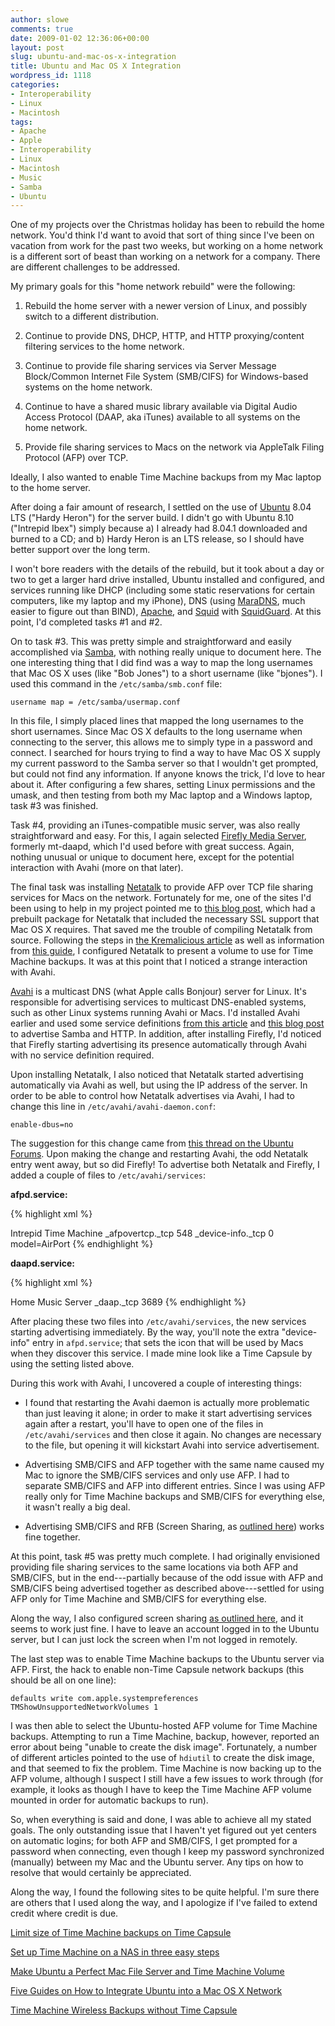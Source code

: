 ```yaml
---
author: slowe
comments: true
date: 2009-01-02 12:36:06+00:00
layout: post
slug: ubuntu-and-mac-os-x-integration
title: Ubuntu and Mac OS X Integration
wordpress_id: 1118
categories:
- Interoperability
- Linux
- Macintosh
tags:
- Apache
- Apple
- Interoperability
- Linux
- Macintosh
- Music
- Samba
- Ubuntu
---
```


One of my projects over the Christmas holiday has been to rebuild the home network. You'd think I'd want to avoid that sort of thing since I've been on vacation from work for the past two weeks, but working on a home network is a different sort of beast than working on a network for a company. There are different challenges to be addressed.

My primary goals for this "home network rebuild" were the following:

1. Rebuild the home server with a newer version of Linux, and possibly switch to a different distribution.

2. Continue to provide DNS, DHCP, HTTP, and HTTP proxying/content filtering services to the home network.

3. Continue to provide file sharing services via Server Message Block/Common Internet File System (SMB/CIFS) for Windows-based systems on the home network.

4. Continue to have a shared music library available via Digital Audio Access Protocol (DAAP, aka iTunes) available to all systems on the home network.

5. Provide file sharing services to Macs on the network via AppleTalk Filing Protocol (AFP) over TCP.

Ideally, I also wanted to enable Time Machine backups from my Mac laptop to the home server.

After doing a fair amount of research, I settled on the use of [Ubuntu](http://www.ubuntu.com/) 8.04 LTS ("Hardy Heron") for the server build. I didn't go with Ubuntu 8.10 ("Intrepid Ibex") simply because a) I already had 8.04.1 downloaded and burned to a CD; and b) Hardy Heron is an LTS release, so I should have better support over the long term.

I won't bore readers with the details of the rebuild, but it took about a day or two to get a larger hard drive installed, Ubuntu installed and configured, and services running like DHCP (including some static reservations for certain computers, like my laptop and my iPhone), DNS (using [MaraDNS](http://www.maradns.org/), much easier to figure out than BIND), [Apache](http://httpd.apache.org/), and [Squid](http://www.squid-cache.org/) with [SquidGuard](http://www.google.com/url?q=http://www.squidguard.org/&sa=X&oi=revisions_result&resnum=1&ct=result&cd=1&usg=AFQjCNH4w9W4Lq6vGuMF80X7BgDwIQq16A). At this point, I'd completed tasks #1 and #2.

On to task #3. This was pretty simple and straightforward and easily accomplished via [Samba](http://www.samba.org/), with nothing really unique to document here. The one interesting thing that I did find was a way to map the long usernames that Mac OS X uses (like "Bob Jones") to a short username (like "bjones"). I used this command in the `/etc/samba/smb.conf` file:

	username map = /etc/samba/usermap.conf

In this file, I simply placed lines that mapped the long usernames to the short usernames. Since Mac OS X defaults to the long username when connecting to the server, this allows me to simply type in a password and connect. I searched for hours trying to find a way to have Mac OS X supply my current password to the Samba server so that I wouldn't get prompted, but could not find any information. If anyone knows the trick, I'd love to hear about it. After configuring a few shares, setting Linux permissions and the umask, and then testing from both my Mac laptop and a Windows laptop, task #3 was finished.

Task #4, providing an iTunes-compatible music server, was also really straightforward and easy. For this, I again selected [Firefly Media Server](http://www.fireflymediaserver.org/), formerly mt-daapd, which I'd used before with great success. Again, nothing unusual or unique to document here, except for the potential interaction with Avahi (more on that later).

The final task was installing [Netatalk](http://netatalk.sourceforge.net/) to provide AFP over TCP file sharing services for Macs on the network. Fortunately for me, one of the sites I'd been using to help in my project pointed me to [this blog post](http://gpz500.wordpress.com/2008/09/27/lairone-al-servizio-del-leopardo/), which had a prebuilt package for Netatalk that included the necessary SSL support that Mac OS X requires. That saved me the trouble of compiling Netatalk from source. Following the steps in [the Kremalicious article](http://www.kremalicious.com/2008/06/ubuntu-as-mac-file-server-and-time-machine-volume/) as well as information from [this guide](http://www.zaphu.com/2008/04/29/ubuntu-guide-configure-a-netatalk-file-server-based-on-apple-filing-protocol-afp/), I configured Netatalk to present a volume to use for Time Machine backups. It was at this point that I noticed a strange interaction with Avahi.

[Avahi](http://www.avahi.org/) is a multicast DNS (what Apple calls Bonjour) server for Linux. It's responsible for advertising services to multicast DNS-enabled systems, such as other Linux systems running Avahi or Macs. I'd installed Avahi earlier and used some service definitions [from this article](http://holyarmy.org/benjamin/2008/01/advertising-linux-services-via-avahibonjour/) and [this blog post](http://www.zaphu.com/2008/04/29/ubuntu-guide-configure-avahi-to-broadcast-services-via-bonjour-to-mac-os-x/) to advertise Samba and HTTP. In addition, after installing Firefly, I'd noticed that Firefly starting advertising its presence automatically through Avahi with no service definition required.

Upon installing Netatalk, I also noticed that Netatalk started advertising automatically via Avahi as well, but using the IP address of the server. In order to be able to control how Netatalk advertises via Avahi, I had to change this line in `/etc/avahi/avahi-daemon.conf`:

	enable-dbus=no

The suggestion for this change came from [this thread on the Ubuntu Forums](http://ubuntuforums.org/archive/index.php/t-347019.html). Upon making the change and restarting Avahi, the odd Netatalk entry went away, but so did Firefly! To advertise both Netatalk and Firefly, I added a couple of files to `/etc/avahi/services`:

**afpd.service:**

{% highlight xml %}
<?xml version="1.0" standalone='no'?><!--*-nxml-*-->  
<!DOCTYPE service-group SYSTEM "avahi-service.dtd">  
<service-group>  
<name replace-wildcards="yes">Intrepid Time Machine</name>  
<service>  
<type>_afpovertcp._tcp</type>  
<port>548</port>  
</service>  
<service>  
<type>_device-info._tcp</type>  
<port>0</port>  
<txt-record>model=AirPort</txt-record>  
</service>  
</service-group>
{% endhighlight %}

**daapd.service:**

{% highlight xml %}
<?xml version="1.0" standalone='no'?><!--*-nxml-*-->  
<!DOCTYPE service-group SYSTEM "avahi-service.dtd">  
<service-group>  
<name replace-wildcards="yes">Home Music Server</name>  
<service>  
<type>_daap._tcp</type>  
<port>3689</port>  
</service>  
</service-group>
{% endhighlight %}

After placing these two files into `/etc/avahi/services`, the new services starting advertising immediately. By the way, you'll note the extra "device-info" entry in `afpd.service`; that sets the icon that will be used by Macs when they discover this service. I made mine look like a Time Capsule by using the setting listed above.

During this work with Avahi, I uncovered a couple of interesting things:

* I found that restarting the Avahi daemon is actually more problematic than just leaving it alone; in order to make it start advertising services again after a restart, you'll have to open one of the files in `/etc/avahi/services` and then close it again. No changes are necessary to the file, but opening it will kickstart Avahi into service advertisement.

* Advertising SMB/CIFS and AFP together with the same name caused my Mac to ignore the SMB/CIFS services and only use AFP. I had to separate SMB/CIFS and AFP into different entries. Since I was using AFP really only for Time Machine backups and SMB/CIFS for everything else, it wasn't really a big deal.

* Advertising SMB/CIFS and RFB (Screen Sharing, as [outlined here](http://www.zaphu.com/2008/04/29/ubuntu-guide-configure-vinagre-to-share-the-screen-with-mac-os-x/)) works fine together.

At this point, task #5 was pretty much complete. I had originally envisioned providing file sharing services to the same locations via both AFP and SMB/CIFS, but in the end---partially because of the odd issue with AFP and SMB/CIFS being advertised together as described above---settled for using AFP only for Time Machine and SMB/CIFS for everything else.

Along the way, I also configured screen sharing [as outlined here](http://www.zaphu.com/2008/04/29/ubuntu-guide-configure-vinagre-to-share-the-screen-with-mac-os-x/), and it seems to work just fine. I have to leave an account logged in to the Ubuntu server, but I can just lock the screen when I'm not logged in remotely.

The last step was to enable Time Machine backups to the Ubuntu server via AFP. First, the hack to enable non-Time Capsule network backups (this should be all on one line):

	defaults write com.apple.systempreferences TMShowUnsupportedNetworkVolumes 1

I was then able to select the Ubuntu-hosted AFP volume for Time Machine backups. Attempting to run a Time Machine, backup, however, reported an error about being "unable to create the disk image". Fortunately, a number of different articles pointed to the use of `hdiutil` to create the disk image, and that seemed to fix the problem. Time Machine is now backing up to the AFP volume, although I suspect I still have a few issues to work through (for example, it looks as though I have to keep the Time Machine AFP volume mounted in order for automatic backups to run).

So, when everything is said and done, I was able to achieve all my stated goals. The only outstanding issue that I haven't yet figured out yet centers on automatic logins; for both AFP and SMB/CIFS, I get prompted for a password when connecting, even though I keep my password synchronized (manually) between my Mac and the Ubuntu server. Any tips on how to resolve that would certainly be appreciated.

Along the way, I found the following sites to be quite helpful. I'm sure there are others that I used along the way, and I apologize if I've failed to extend credit where credit is due.

[Limit size of Time Machine backups on Time Capsule](http://www.macosxhints.com/article.php?story=20080519051720677)  

[Set up Time Machine on a NAS in three easy steps](http://www.macosxhints.com/article.php?story=20080420211034137)  

[Make Ubuntu a Perfect Mac File Server and Time Machine Volume](http://www.kremalicious.com/2008/06/ubuntu-as-mac-file-server-and-time-machine-volume/)  

[Five Guides on How to Integrate Ubuntu into a Mac OS X Network](http://www.zaphu.com/2008/04/30/five-guides-on-how-to-integrate-ubuntu-into-a-mac-os-x-network/)  

[Time Machine Wireless Backups without Time Capsule](http://adamcohenrose.blogspot.com/2008/02/time-machine-wireless-backup-without.html)
